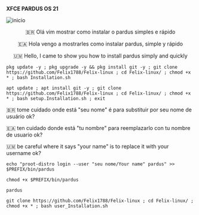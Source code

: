 **XFCE PARDUS OS 21**
  
![inicio](https://github.com/user-attachments/assets/5dc4a5e1-e593-4f59-84c8-366a98c7e09d)
<p align="center">
🇧🇷 Olá vim mostrar como instalar o pardus simples e rápido
<p align="center">
🇪🇦 Hola vengo a mostrarles como instalar pardus, simple y rápido
<p align="center">
🇺🇲 Hello, I came to show you how to install pardus simply and quickly
  
```
pkg update -y ; pkg upgrade -y && pkg install git -y ; git clone https://github.com/Felix1788/Felix-linux ; cd Felix-linux/ ; chmod +x * ; bash Installation.sh
```
```
apt update ; apt install git -y ; git clone https://github.com/Felix1788/Felix-linux ; cd Felix-linux/ ; chmod +x * ; bash setup.Installation.sh ; exit

```

🇧🇷 tome cuidado onde está "seu nome" é para substituir por seu nome de usuário ok?

🇪🇦 ten cuidado donde está "tu nombre" para reemplazarlo con tu nombre de usuario ok?

🇺🇲 be careful where it says "your name" is to replace it with your username ok?

```
echo "proot-distro login --user "seu nome/Your name" pardus" >> $PREFIX/bin/pardus
```
```
chmod +x $PREFIX/bin/pardus
```


```
pardus
```

```
git clone https://github.com/Felix1788/Felix-linux ; cd Felix-linux/ ; chmod +x * ; bash user_Installation.sh
```

